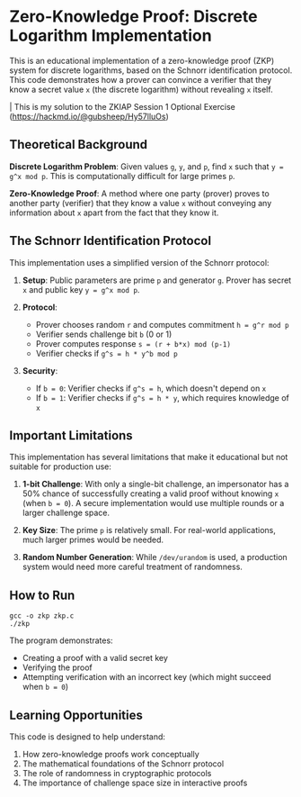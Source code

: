 # Zero-Knowledge Proof: Discrete Logarithm Implementation

This is an educational implementation of a zero-knowledge proof (ZKP) system for discrete logarithms, based on the Schnorr identification protocol. This code demonstrates how a prover can convince a verifier that they know a secret value `x` (the discrete logarithm) without revealing `x` itself.

| This is my solution to the ZKIAP Session 1 Optional Exercise (https://hackmd.io/@gubsheep/Hy57lluOs)

## Theoretical Background

**Discrete Logarithm Problem**: Given values `g`, `y`, and `p`, find `x` such that `y = g^x mod p`. This is computationally difficult for large primes `p`.

**Zero-Knowledge Proof**: A method where one party (prover) proves to another party (verifier) that they know a value `x` without conveying any information about `x` apart from the fact that they know it.

## The Schnorr Identification Protocol

This implementation uses a simplified version of the Schnorr protocol:

1. **Setup**: Public parameters are prime `p` and generator `g`. Prover has secret `x` and public key `y = g^x mod p`.

2. **Protocol**:
   - Prover chooses random `r` and computes commitment `h = g^r mod p`
   - Verifier sends challenge bit `b` (0 or 1)
   - Prover computes response `s = (r + b*x) mod (p-1)`
   - Verifier checks if `g^s = h * y^b mod p`

3. **Security**:
   - If `b = 0`: Verifier checks if `g^s = h`, which doesn't depend on `x`
   - If `b = 1`: Verifier checks if `g^s = h * y`, which requires knowledge of `x`

## Important Limitations

This implementation has several limitations that make it educational but not suitable for production use:

1. **1-bit Challenge**: With only a single-bit challenge, an impersonator has a 50% chance of successfully creating a valid proof without knowing `x` (when `b = 0`). A secure implementation would use multiple rounds or a larger challenge space.

2. **Key Size**: The prime `p` is relatively small. For real-world applications, much larger primes would be needed.

3. **Random Number Generation**: While `/dev/urandom` is used, a production system would need more careful treatment of randomness.

## How to Run

```
gcc -o zkp zkp.c
./zkp
```

The program demonstrates:
- Creating a proof with a valid secret key
- Verifying the proof
- Attempting verification with an incorrect key (which might succeed when `b = 0`)

## Learning Opportunities

This code is designed to help understand:

1. How zero-knowledge proofs work conceptually
2. The mathematical foundations of the Schnorr protocol
3. The role of randomness in cryptographic protocols
4. The importance of challenge space size in interactive proofs
